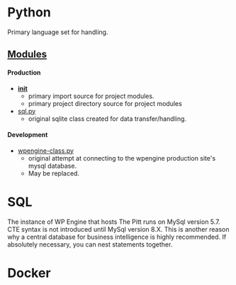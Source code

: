 # Python
Primary language set for handling.
## [Modules](../modules)
#### Production
- [__init__](../modules/__init__.py)
    - primary import source for project modules.
    - primary project directory source for project modules
- [sql.py](../modules/sql.py)
    - original sqlite class created for data transfer/handling.
#### Development
- [wpengine-class.py](../modules/wpengine-class.py)
    - original attempt at connecting to the wpengine production site's mysql database.
    - May be replaced.
# SQL
The instance of WP Engine that hosts The Pitt runs on 
MySql version 5.7. CTE syntax is not introduced until
MySql version 8.X. This is another reason why a central
database for business intelligence is highly recommended.
If absolutely necessary, you can nest statements together.
# Docker

